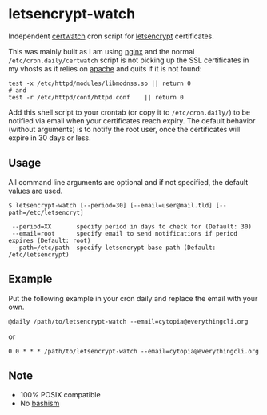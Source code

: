 # letsencrypt-watch

Independent [certwatch](http://linux.die.net/man/1/certwatch) cron script for [letsencrypt](https://letsencrypt.org) certificates.

This was mainly built as I am using [nginx](http://nginx.org/) and the normal `/etc/cron.daily/certwatch` script is not picking up the SSL certificates in my vhosts as it relies on [apache](apache.org) and quits if it is not found:
```shell
test -x /etc/httpd/modules/libmodnss.so || return 0
# and
test -r /etc/httpd/conf/httpd.conf    || return 0
```

Add this shell script to your crontab (or copy it to `/etc/cron.daily/`) to be notified via email when your certificates reach expiry.
The default behavior (without arguments) is to notify the root user, once the certificates will expire in 30 days or less.


## Usage

All command line arguments are optional and if not specified, the default values are used.

```shell
$ letsencrypt-watch [--period=30] [--email=user@mail.tld] [--path=/etc/letsencryt]

 --period=XX       specify period in days to check for (Default: 30)
 --email=root      specify email to send notifications if period expires (Default: root)
 --path=/etc/path  specify letsencrypt base path (Default: /etc/letsencrypt) 

```

## Example

Put the following example in your cron daily and replace the email with your own.

```shell
@daily /path/to/letsencrypt-watch --email=cytopia@everythingcli.org
```
or
```shell
0 0 * * * /path/to/letsencrypt-watch --email=cytopia@everythingcli.org
```

## Note

* 100% POSIX compatible
* No [bashism](http://mywiki.wooledge.org/Bashism)

